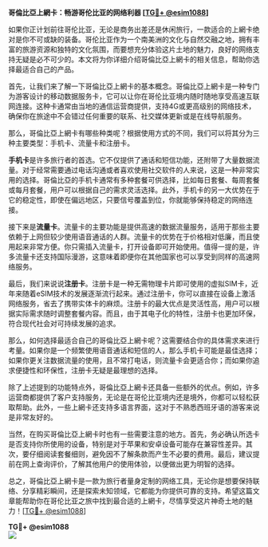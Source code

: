 **哥倫比亞上網卡：畅游哥伦比亚的网络利器 [[TG💪+ @esim1088](https://t.me/s/esim1088)]**

如果你正计划前往哥伦比亚，无论是商务出差还是休闲旅行，一款适合的上網卡绝对是你不可或缺的装备。哥伦比亚作为一个南美洲的文化与自然交融之地，拥有丰富的旅游资源和独特的文化氛围，而要想充分体验这片土地的魅力，良好的网络支持无疑是必不可少的。本文将为你详细介绍哥倫比亞上網卡的相关信息，帮助你选择最适合自己的产品。

首先，让我们来了解一下哥倫比亞上網卡的基本概念。哥倫比亞上網卡是一种专门为游客设计的移动数据服务卡，它可以让你在哥伦比亚境内随时随地享受高速互联网连接。这种卡通常由当地的通信运营商提供，支持4G或更高级别的网络技术，确保你在旅途中不会错过任何重要的联系、社交媒体更新或是在线导航服务。

那么，哥倫比亞上網卡有哪些种类呢？根据使用方式的不同，我们可以将其分为三种主要类型：手机卡、流量卡和注册卡。

**手机卡**是许多旅行者的首选。它不仅提供了通话和短信功能，还附带了大量数据流量。对于经常需要通过电话沟通或者喜欢使用社交软件的人来说，这是一种非常实用的选择。哥倫比亞的手机卡通常有多种套餐可供选择，比如每日套餐、每周套餐或每月套餐，用户可以根据自己的需求灵活选择。此外，手机卡的另一大优势在于它的稳定性，即使在偏远地区，只要信号覆盖到位，你就能够保持稳定的网络连接。

接下来是**流量卡**。流量卡的主要功能是提供高速的数据流量服务，适用于那些主要依赖于上网但较少使用语音通话的人群。流量卡的优势在于价格相对低廉，而且使用起来非常方便。你只需插入流量卡，打开设备即可开始使用。值得一提的是，许多流量卡还支持国际漫游，这意味着即便你在其他国家也可以享受到同样的高速网络服务。

最后，我们来说说**注册卡**。注册卡是一种无需物理卡片即可使用的虚拟SIM卡，近年来随着eSIM技术的发展逐渐流行起来。通过注册卡，你可以直接在设备上激活网络服务，省去了携带实体卡的麻烦。注册卡的最大优点是灵活性高，用户可以根据实际需求随时调整套餐内容。而且，由于其电子化的特性，注册卡也更加环保，符合现代社会对可持续发展的追求。

那么，如何选择最适合自己的哥倫比亞上網卡呢？这需要结合你的具体需求来进行考量。如果你是一个频繁使用语音通话和短信的人，那么手机卡可能是最佳选择；如果你更关注数据流量的使用，且不常打电话，则流量卡会更适合你；而如果你追求便捷性和环保性，注册卡无疑是最理想的选择。

除了上述提到的功能特点外，哥倫比亞上網卡还具备一些额外的优点。例如，许多运营商都提供了客户支持服务，无论是在哥伦比亚境内还是境外，你都可以轻松获取帮助。此外，一些上網卡还支持多语言界面，这对于不熟悉西班牙语的游客来说是非常友好的。

当然，在购买哥倫比亞上網卡时也有一些需要注意的地方。首先，务必确认所选卡是否支持你所使用的设备，特别是对于苹果和安卓设备可能存在兼容性差异。其次，要仔细阅读套餐细则，避免因不了解条款而产生不必要的费用。最后，建议提前在网上查询评价，了解其他用户的使用体验，以便做出更为明智的选择。

总之，哥倫比亞上網卡是一款为旅行者量身定制的网络工具，无论你是想要保持联络、分享精彩瞬间，还是探索未知领域，它都能为你提供可靠的支持。希望这篇文章能帮助你在哥伦比亚之旅中找到最合适的上網卡，尽情享受这片神奇土地的魅力！[[TG💪+ @esim1088](https://t.me/s/esim1088)]

**TG💪+ @esim1088**  
![](https://i.postimg.cc/4NQfJmqS/Snipaste-2025-05-13-00-14-12.png)